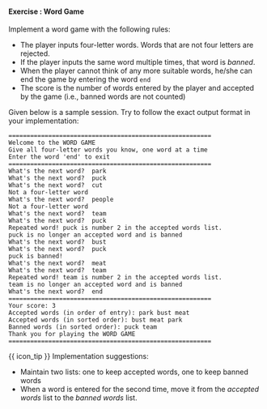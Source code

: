 #### Exercise : Word Game

Implement a word game with the following rules:
* The player inputs four-letter words. Words that are not four letters are rejected.
* If the player inputs the same word multiple times, that word is _banned_.
* When the player cannot think of any more suitable words, he/she can end the game by entering the word `end`
* The score is the number of words entered by the player and accepted by the game (i.e., banned words are not counted)
 
Given below is a sample session. Try to follow the exact output format in your implementation:
```
========================================================
Welcome to the WORD GAME
Give all four-letter words you know, one word at a time
Enter the word 'end' to exit
========================================================
What's the next word?  park
What's the next word?  puck
What's the next word?  cut
Not a four-letter word
What's the next word?  people
Not a four-letter word
What's the next word?  team
What's the next word?  puck
Repeated word! puck is number 2 in the accepted words list.
puck is no longer an accepted word and is banned
What's the next word?  bust
What's the next word?  puck
puck is banned!
What's the next word?  meat
What's the next word?  team
Repeated word! team is number 2 in the accepted words list.
team is no longer an accepted word and is banned
What's the next word?  end
========================================================
Your score: 3
Accepted words (in order of entry): park bust meat
Accepted words (in sorted order): bust meat park
Banned words (in sorted order): puck team
Thank you for playing the WORD GAME
========================================================
```

{{ icon_tip }} Implementation suggestions:
* Maintain two lists: one to keep accepted words, one to keep banned words
* When a word is entered for the second time, move it from the _accepted words_ list to the _banned words_ list. 
